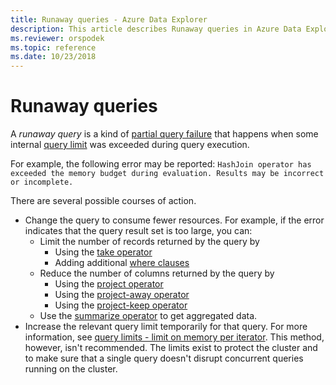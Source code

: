 ```yaml
---
title: Runaway queries - Azure Data Explorer
description: This article describes Runaway queries in Azure Data Explorer.
ms.reviewer: orspodek
ms.topic: reference
ms.date: 10/23/2018
---
```

# Runaway queries

A *runaway query* is a kind of [partial query failure](partial-query-failures.md)
that happens when some internal [query limit](query-limits.md) was exceeded
during query execution. 

For example, the following error may be reported:
`HashJoin operator has exceeded the memory budget during evaluation. Results may be incorrect or incomplete.`

There are several possible courses of action.

* Change the query to consume fewer resources. For example, if the error indicates
  that the query result set is too large, you can:
  * Limit the number of records returned by the query by
     * Using the [take operator](../query/take-operator.md)
     * Adding additional [where clauses](../query/where-operator.md)
  * Reduce the number of columns returned by the query by
     * Using the [project operator](../query/project-operator.md)
     * Using the [project-away operator](../query/project-away-operator.md)
     * Using the [project-keep operator](../query/project-keep-operator.md)
  * Use the [summarize operator](../query/summarize-operator.md) to get aggregated data.
* Increase the relevant query limit temporarily for that query. For more information, see [query limits - limit on memory per iterator](query-limits.md). This method, however, isn't recommended. The limits exist to protect the cluster and to make sure that a single query doesn't disrupt concurrent queries running on the cluster.
